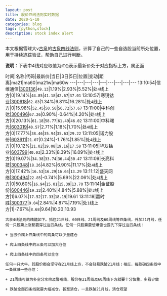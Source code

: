 ```yaml
---
layout: post
title: 股价四线法则实时数据
date: 2020-5-10
categories: blog
tags: [python,stock]
description: stock index alert
---
```



本文根据雪球大v[古泉](https://xueqiu.com/u/7148646888)的[古泉四线法则](https://xueqiu.com/7148646888/130498192)，计算了自己的一些自选股当前所处位置，用于持续追踪验证，帮助自己进行判断。

**说明**：下表中4线对应取值为`红色`表示最新价处于对应指标上方，属正面

时间|名称|代码|最新价|当日|3日|5日|位置|变动|距离|ma21|ma60|ma21w|ma60w
---|---|---|---|---|---|---|---|---
13:10:54|信维通信|[300136](https://xueqiu.com/S/SZ300136)|`49.13`|1.19%|2.93%|5.52%|处`4`线上方|0|19.14%|`44.85`|`41.18`|`42.67`|`37.01`
13:10:57|寒锐钴业|[300618](https://xueqiu.com/S/SZ300618)|`62.83`|1.34%|6.81%|16.28%|处`4`线上方|0|15.98%|`52.45`|`50.50`|`56.72`|`57.67`
13:11:00|中科创达|[300496](https://xueqiu.com/S/SZ300496)|`67.26`|0.90%|-0.64%|4.20%|处`4`线上方|0|20.13%|`61.18`|`58.77`|`61.49`|`46.02`
13:11:00|中科曙光|[603019](https://xueqiu.com/S/SH603019)|`40.57`|2.71%|1.18%|1.70%|处`4`线上方|0|17.77%|`38.46`|`35.94`|`35.63`|`29.22`
13:11:05|诺力股份|[603611](https://xueqiu.com/S/SH603611)|`21.07`|0.24%|-1.76%|1.85%|处`4`线上方|0|10.12%|`21.02`|`19.08`|`19.16`|`17.58`
13:11:05|华友钴业|[603799](https://xueqiu.com/S/SH603799)|`40.03`|2.33%|8.39%|16.09%|处`4`线上方|0|19.07%|`34.38`|`33.74`|`36.44`|`30.47`
13:11:09|长亮科技|[300348](https://xueqiu.com/S/SZ300348)|`18.26`|4.82%|6.90%|11.17%|处`4`线上方|0|17.42%|`16.53`|`16.29`|`16.64`|`13.29`
13:11:12|盛天网络|[300494](https://xueqiu.com/S/SZ300494)|`22.85`|-0.74%|5.69%|22.06%|处`4`线上方|0|50.60%|`16.94`|`15.01`|`15.39`|`13.70`
13:11:14|金证股份|[600446](https://xueqiu.com/S/SH600446)|`19.22`|2.40%|4.84%|5.88%|处`3`线上方|1|6.07%|`17.52`|`17.33`|`18.19`|19.61
13:11:18|赢时胜|[300377](https://xueqiu.com/S/SZ300377)|`9.04`|2.84%|4.87%|7.19%|处`1`线上方|1|-7.67%|`8.68`|9.64|10.20|10.93

```
古泉4线法则的精髓如下。抓住21日线、60日线、21周线及60周线等四条线，外加21月线，任何一只股票上涨都要穿过这四条线，任何一只股票要想爆雷也要先下穿过这四条线：

+ 当股价爬上四条线中的两条可以少量建仓

+ 爬上四条线中的三条可以加大仓位

+ 爬上四条线中的四条可以全仓

任何一只大牛，其股价都会坚守在21月线上方，不会轻易跌破21月线；相反，每跌破四条线中一条就减一些仓位：

+ 21周线可做为多空分水岭及警戒线，股价在21周线及60周线下方就要十分慎重，多看少做

+ 跌破全部四条线就要大幅减仓，甚至清仓，一旦跌破21月线，清仓观望
```
